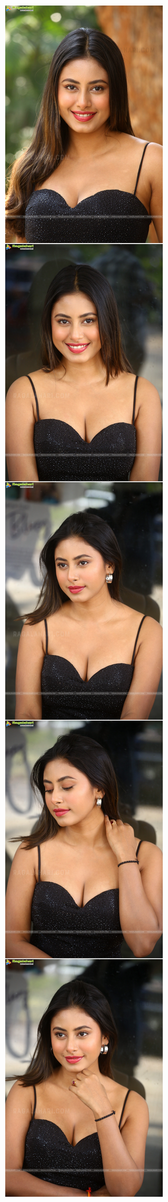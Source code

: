 
![](images/a1.jpeg)
![](images/a2.jpeg)
![](images/a3.jpeg)
![](images/a4.jpeg)
![](images/a5.jpeg)
